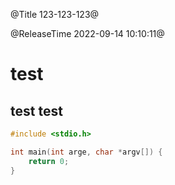 @Title 123-123-123@

@ReleaseTime 2022-09-14 10:10:11@


# test

## test test

```c
#include <stdio.h>

int main(int arge, char *argv[]) {
    return 0;
}
```
